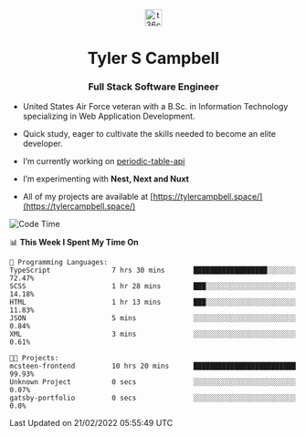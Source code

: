 <p align="center">
<a href="https://www.linkedin.com/in/t36campbell" target="blank"><img align="center" src="https://ik.imagekit.io/t36campbell/Portfolio/linkedin.png.original_m8bbGgPh6.png" alt="t36campbell" height="30" width="30" /></a>
</p>
<h1 align="center">Tyler S Campbell</h1>
<h3 align="center">Full Stack Software Engineer</h3>

* United States Air Force veteran with a B.Sc. in Information Technology specializing in Web Application Development. 

* Quick study, eager to cultivate the skills needed to become an elite developer.

* I’m currently working on [periodic-table-api](https://github.com/t36campbell/periodic-table-api)

* I’m experimenting with **Nest, Next and Nuxt**

* All of my projects are available at [https://tylercampbell.space/](https://tylercampbell.space/)

<!--START_SECTION:waka-->
![Code Time](http://img.shields.io/badge/Code%20Time-1%2C433%20hrs%2028%20mins-blue)

📊 **This Week I Spent My Time On** 

```text
💬 Programming Languages: 
TypeScript               7 hrs 30 mins       ██████████████████░░░░░░░   72.47% 
SCSS                     1 hr 28 mins        ███░░░░░░░░░░░░░░░░░░░░░░   14.18% 
HTML                     1 hr 13 mins        ███░░░░░░░░░░░░░░░░░░░░░░   11.83% 
JSON                     5 mins              ░░░░░░░░░░░░░░░░░░░░░░░░░   0.84% 
XML                      3 mins              ░░░░░░░░░░░░░░░░░░░░░░░░░   0.61%

🐱‍💻 Projects: 
mcsteen-frontend         10 hrs 20 mins      █████████████████████████   99.93% 
Unknown Project          0 secs              ░░░░░░░░░░░░░░░░░░░░░░░░░   0.07% 
gatsby-portfolio         0 secs              ░░░░░░░░░░░░░░░░░░░░░░░░░   0.0%

```


 Last Updated on 21/02/2022 05:55:49 UTC
<!--END_SECTION:waka-->
